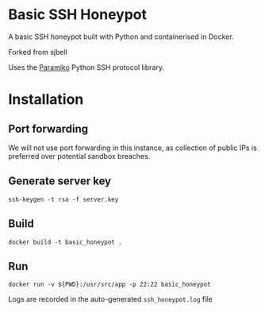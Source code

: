 # Basic SSH Honeypot
A basic SSH honeypot built with Python and containerised in Docker. 

Forked from sjbell

Uses the [Paramiko](https://github.com/paramiko/paramiko) Python SSH protocol library.

# Installation

## Port forwarding
We will not use port forwarding in this instance, as collection of public IPs is preferred over potential sandbox breaches.

## Generate server key
```
ssh-keygen -t rsa -f server.key
```
## Build
```
docker build -t basic_honeypot .
```
## Run
```
docker run -v ${PWD}:/usr/src/app -p 22:22 basic_honeypot
```
Logs are recorded in the auto-generated ```ssh_honeypot.log``` file
